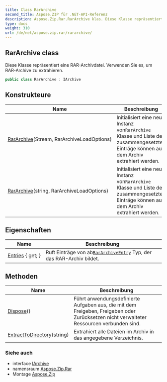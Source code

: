 ```yaml
---
title: Class RarArchive
second_title: Aspose.ZIP für .NET-API-Referenz
description: Aspose.Zip.Rar.RarArchive klas. Diese Klasse repräsentiert eine RARArchivdatei. Verwenden Sie es um RARArchive zu extrahieren.
type: docs
weight: 310
url: /de/net/aspose.zip.rar/rararchive/
---
```

## RarArchive class

Diese Klasse repräsentiert eine RAR-Archivdatei. Verwenden Sie es, um RAR-Archive zu extrahieren.

```csharp
public class RarArchive : IArchive
```

## Konstrukteure

| Name | Beschreibung |
| --- | --- |
| [RarArchive](rararchive/#constructor)(Stream, RarArchiveLoadOptions) | Initialisiert eine neue Instanz von`RarArchive` Klasse und Liste der zusammengesetzten Einträge können aus dem Archiv extrahiert werden. |
| [RarArchive](rararchive/#constructor_1)(string, RarArchiveLoadOptions) | Initialisiert eine neue Instanz von`RarArchive` Klasse und Liste der zusammengesetzten Einträge können aus dem Archiv extrahiert werden. |

## Eigenschaften

| Name | Beschreibung |
| --- | --- |
| [Entries](../../aspose.zip.rar/rararchive/entries/) { get; } | Ruft Einträge von ab[`RarArchiveEntry`](../rararchiveentry/) Typ, der das RAR-Archiv bildet. |

## Methoden

| Name | Beschreibung |
| --- | --- |
| [Dispose](../../aspose.zip.rar/rararchive/dispose/)() | Führt anwendungsdefinierte Aufgaben aus, die mit dem Freigeben, Freigeben oder Zurücksetzen nicht verwalteter Ressourcen verbunden sind. |
| [ExtractToDirectory](../../aspose.zip.rar/rararchive/extracttodirectory/#extracttodirectory)(string) | Extrahiert alle Dateien im Archiv in das angegebene Verzeichnis. |

### Siehe auch

* interface [IArchive](../../aspose.zip/iarchive/)
* namensraum [Aspose.Zip.Rar](../../aspose.zip.rar/)
* Montage [Aspose.Zip](../../)


